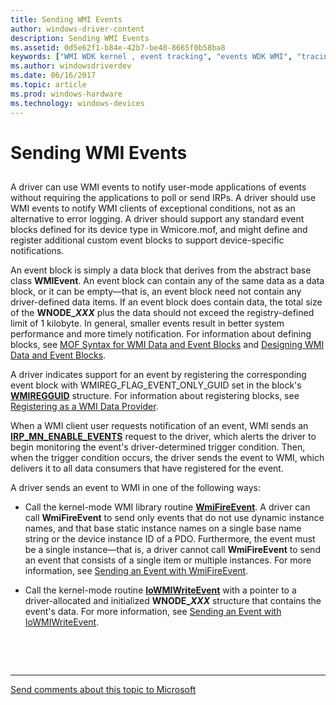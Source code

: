 ```yaml
---
title: Sending WMI Events
author: windows-driver-content
description: Sending WMI Events
ms.assetid: 0d5e62f1-b84e-42b7-be40-8665f0b58ba8
keywords: ["WMI WDK kernel , event tracking", "events WDK WMI", "tracing WDK WMI", "sending WMI events", "event blocks WDK WMI", "notifications WDK WMI", "dynamic instance names WDK WMI"]
ms.author: windowsdriverdev
ms.date: 06/16/2017
ms.topic: article
ms.prod: windows-hardware
ms.technology: windows-devices
---
```


# Sending WMI Events


## <a href="" id="ddk-sending-wmi-events-kg"></a>


A driver can use WMI events to notify user-mode applications of events without requiring the applications to poll or send IRPs. A driver should use WMI events to notify WMI clients of exceptional conditions, not as an alternative to error logging. A driver should support any standard event blocks defined for its device type in Wmicore.mof, and might define and register additional custom event blocks to support device-specific notifications.

An event block is simply a data block that derives from the abstract base class **WMIEvent**. An event block can contain any of the same data as a data block, or it can be empty—that is, an event block need not contain any driver-defined data items. If an event block does contain data, the total size of the **WNODE\_*XXX*** plus the data should not exceed the registry-defined limit of 1 kilobyte. In general, smaller events result in better system performance and more timely notification. For information about defining blocks, see [MOF Syntax for WMI Data and Event Blocks](mof-syntax-for-wmi-data-and-event-blocks.md) and [Designing WMI Data and Event Blocks](designing-wmi-data-and-event-blocks.md).

A driver indicates support for an event by registering the corresponding event block with WMIREG\_FLAG\_EVENT\_ONLY\_GUID set in the block's [**WMIREGGUID**](https://msdn.microsoft.com/library/windows/hardware/ff565827) structure. For information about registering blocks, see [Registering as a WMI Data Provider](registering-as-a-wmi-data-provider.md).

When a WMI client user requests notification of an event, WMI sends an [**IRP\_MN\_ENABLE\_EVENTS**](https://msdn.microsoft.com/library/windows/hardware/ff550859) request to the driver, which alerts the driver to begin monitoring the event's driver-determined trigger condition. Then, when the trigger condition occurs, the driver sends the event to WMI, which delivers it to all data consumers that have registered for the event.

A driver sends an event to WMI in one of the following ways:

-   Call the kernel-mode WMI library routine [**WmiFireEvent**](https://msdn.microsoft.com/library/windows/hardware/ff565807). A driver can call **WmiFireEvent** to send only events that do not use dynamic instance names, and that base static instance names on a single base name string or the device instance ID of a PDO. Furthermore, the event must be a single instance—that is, a driver cannot call **WmiFireEvent** to send an event that consists of a single item or multiple instances. For more information, see [Sending an Event with WmiFireEvent](sending-an-event-with-wmifireevent.md).

-   Call the kernel-mode routine [**IoWMIWriteEvent**](https://msdn.microsoft.com/library/windows/hardware/ff550520) with a pointer to a driver-allocated and initialized **WNODE\_*XXX*** structure that contains the event's data. For more information, see [Sending an Event with IoWMIWriteEvent](sending-an-event-with-iowmiwriteevent.md).

 

 


--------------------
[Send comments about this topic to Microsoft](mailto:wsddocfb@microsoft.com?subject=Documentation%20feedback%20%5Bkernel\kernel%5D:%20Sending%20WMI%20Events%20%20RELEASE:%20%286/14/2017%29&body=%0A%0APRIVACY%20STATEMENT%0A%0AWe%20use%20your%20feedback%20to%20improve%20the%20documentation.%20We%20don't%20use%20your%20email%20address%20for%20any%20other%20purpose,%20and%20we'll%20remove%20your%20email%20address%20from%20our%20system%20after%20the%20issue%20that%20you're%20reporting%20is%20fixed.%20While%20we're%20working%20to%20fix%20this%20issue,%20we%20might%20send%20you%20an%20email%20message%20to%20ask%20for%20more%20info.%20Later,%20we%20might%20also%20send%20you%20an%20email%20message%20to%20let%20you%20know%20that%20we've%20addressed%20your%20feedback.%0A%0AFor%20more%20info%20about%20Microsoft's%20privacy%20policy,%20see%20http://privacy.microsoft.com/default.aspx. "Send comments about this topic to Microsoft")


